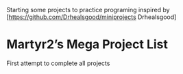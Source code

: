 Starting some projects to practice programing inspired by [https://github.com/Drhealsgood/miniprojects Drhealsgood]

# Martyr2’s Mega Project List

First attempt to complete all projects
